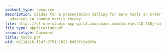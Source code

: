 ```yaml
---
content_type: resource
description: Slides for a presentation calling for more tools in order to further
  advances in random matrix theory.
file: https://ol-ocw-studio-app-qa.s3.amazonaws.com/courses/18-338j-infinite-random-matrix-theory-fall-2004/de114a16f14f07511027bd02fc2a003a_tools.pdf
file_type: application/pdf
resourcetype: Document
title: tools.pdf
uid: de114a16-f14f-0751-1027-bd02fc2a003a
---
```

